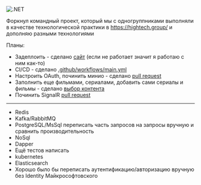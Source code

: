 ![.NET](https://github.com/amai-brat/Netflix/actions/workflows/dotnet.yml/badge.svg)

Форкнул командный проект, который мы с одногруппниками выполняли в качестве технологической практики в https://hightech.group/ и дополняю разными технологиями

Планы:

- Задеплоить - сделано [сайт](https://voltorka.ru) (если не работает значит я работаю с ним как-то)
- CI/CD - сделано [.github/workflows/main.yml](https://github.com/usersuseruuseruser/Netflix/blob/main/.github/workflows/main.yml)
- Настроить OAuth, починить минио - сделано [pull request](https://github.com/usersuseruuseruser/Netflix/pull/6)
- Заполнить еще фильмами, сериалами, добавить сами сериалы и фильмы - сделано [выбор контента](https://voltorka.ru/MainContent)
- Починить SignalR [pull request](https://github.com/usersuseruuseruser/Netflix/pull/10)
-------------------------------------------
- Redis
- Kafka/RabbitMQ
- PostgreSQL/MsSql переписать часть запросов на запросы вручную и сравнить производительность
- NoSql 
- Dapper 
- Ещё тестов написать
- kubernetes
- Elasticsearch
- Хорошо было бы переписать аутентификацию/авторизацию вручную без Identity Майкрософтовского

